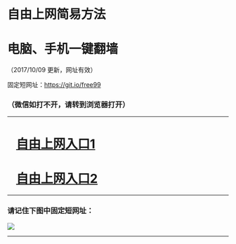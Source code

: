 ﻿# 自由上网简易方法

# 电脑、手机一键翻墙

（2017/10/09 更新，网址有效）

固定短网址：https://git.io/free99

### （微信如打不开，请转到浏览器打开）


***





# &nbsp;&nbsp; <a href="http://ft2626212258.fwq-tz-1001.info/fwqtz01.html?t=100900121256 " target="_blank">自由上网入口1</a>
# &nbsp;&nbsp; <a href="http://ft2159632176.fwq-tz-1002.info/fwqtz02.html?t=100900125855 " target="_blank">自由上网入口2</a>
***

### 请记住下图中固定短网址：

<img src="https://s3-us-west-2.amazonaws.com/fwq-1001/yjfq-20170905okok.png" /> 


***

